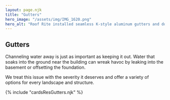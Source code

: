 ```yaml
---
layout: page.njk
title: "Gutters"
hero_image: "/assets/img/IMG_1620.png"
hero_alt: "Roof Rite installed seamless K-style aluminum gutters and downspouts in a dark bronze finish to complement the home's trim and siding, ensuring efficient water management with a clean, modern look.."
---
```


## Gutters

Channeling water away is just as important as keeping it out. Water that soaks into the ground near the building can wreak havoc by leaking into the basement or offsetting the foundation.

We treat this issue with the severity it deserves and offer a variety of options for every landscape and structure.

<div class="breakout">
  {% include "cardsResGutters.njk" %}
  <!-- Possible Gallery Here -->
</div>
